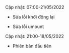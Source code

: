 Cập nhật: 07:00-21/05/2022

+ Sửa lỗi khởi động lại

+ Sửa lỗi umount

Cập nhật: 21:00-18/05/2022

+ Phiên bản đầu tiên
